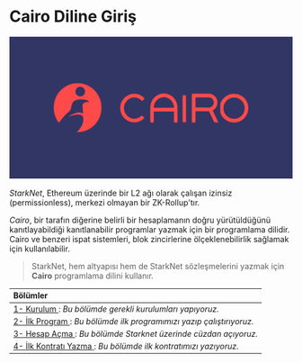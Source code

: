 
# Cairo Diline Giriş

![My Image](/Cairo0/cairo_logo.png)

*StarkNet*, Ethereum üzerinde bir L2 ağı olarak çalışan izinsiz (permissionless), merkezi olmayan bir ZK-Rollup'tır.

*Cairo*, bir tarafın diğerine belirli bir hesaplamanın doğru yürütüldüğünü kanıtlayabildiği kanıtlanabilir programlar yazmak için bir programlama dilidir. Cairo ve benzeri ispat sistemleri, blok zincirlerine ölçeklenebilirlik sağlamak için kullanılabilir.

> StarkNet, hem altyapısı hem de StarkNet sözleşmelerini yazmak için **Cairo** programlama dilini kullanır.


| Bölümler|
| :------------ |
|[1- Kurulum ](/Cairo0/1_Installation.md): *Bu bölümde gerekli kurulumları yapıyoruz.*|
|[2- İlk Program ](/Cairo0/2_Program.md) : *Bu bölümde ilk programımızı yazıp çalıştırıyoruz.*|
|[3- Hesap Açma ](/Cairo0/3_Account.md) : *Bu bölümde Starknet üzerinde cüzdan açıyoruz.*|
|[4- İlk Kontratı Yazma ](/Cairo0/4_StarknetContract.md) : *Bu bölümde ilk kontratımızı yazıyoruz.*|
